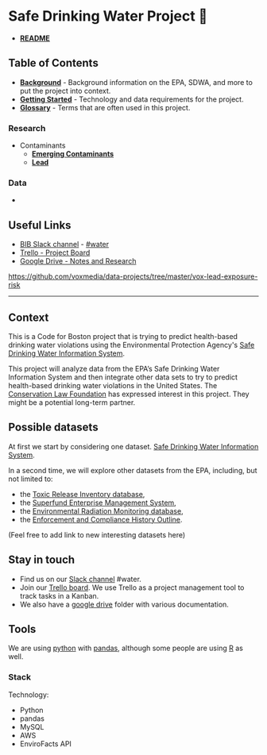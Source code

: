 

# Safe Drinking Water Project 🚰

- **[README](../README.md)**

## Table of Contents

- **[Background](background.md)** - Background information on the EPA, SDWA, and more to put the project into context.
- **[Getting Started](getting-started.md)** - Technology and data requirements for the project.
- **[Glossary](glossary.md)** - Terms that are often used in this project.

### Research

- Contaminants
  - **[Emerging Contaminants](contaminants/emerging-contaminants.md)**
  - **[Lead](contaminants/lead.md)**

### Data

-



## Useful Links

- [BIB Slack channel](https://cfb-public.slack.com) - [#water](https://cfb-public.slack.com/messages/CCLJ365EV/)
- [Trello - Project Board](https://trello.com/b/qP7oYyWn/safe-water)
- [Google Drive - Notes and Research](https://drive.google.com/drive/folders/1FbQE9_NP664lkz4d-Xu4omijLl-HNklz)


https://github.com/voxmedia/data-projects/tree/master/vox-lead-exposure-risk

----


## Context


This is a Code for Boston project that is trying to predict
health-based drinking water violations using the
Environmental Protection Agency's
[Safe Drinking Water Information System](https://www.epa.gov/enviro/sdwis-model).


This project will analyze data from the EPA’s Safe Drinking Water Information System
and then integrate other data sets to try to predict health-based drinking water
violations in the United States.
The [Conservation Law Foundation](https://www.clf.org/) has expressed interest in this project.
They might be a potential long-term partner. 

## Possible datasets

At first we start by considering one dataset.
[Safe Drinking Water Information System](https://www.epa.gov/enviro/sdwis-model).


In a second time, we will explore other datasets from the EPA,
including, but not limited to:

* the [Toxic Release Inventory database](https://www.epa.gov/enviro/tri-search),
* the [Superfund Enterprise Management System](https://www.epa.gov/enviro/sems-search),
* the [Environmental Radiation Monitoring database](https://www.epa.gov/radnet),
* the [Enforcement and Compliance History Outline](https://echo.epa.gov/). 

(Feel free to add link to new interesting datasets here)

## Stay in touch

- Find us on our [Slack channel](https://cfb-public.slack.com) #water.
- Join our [Trello board](https://trello.com/b/qP7oYyWn/safe-water). We use Trello as a project management tool to track tasks in a Kanban.
- We also have a [google drive](https://drive.google.com/drive/folders/1FbQE9_NP664lkz4d-Xu4omijLl-HNklz) folder with various documentation.


## Tools

We are using [python](http://python.org) with [pandas](https://pandas.pydata.org/),
although some people are using [R](https://www.r-project.org/) as well.

### Stack
Technology: 
- Python
- pandas
- MySQL 
- AWS 
- EnviroFacts API
